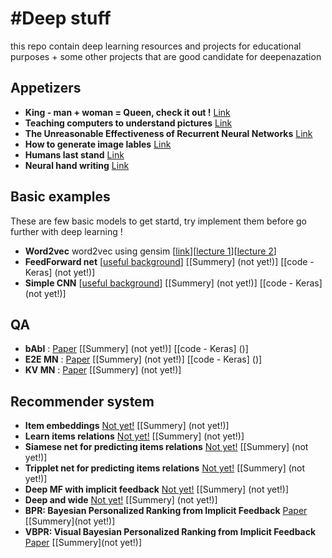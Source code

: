 #Deep stuff 
=================

this repo contain deep learning resources and projects for educational purposes + some other projects that are good candidate for deepenazation 

Appetizers
----------
- **King - man + woman = Queen, check it out !** [Link](http://rare-technologies.com/word2vec-tutorial/)
- **Teaching computers to understand pictures** [Link](https://www.ted.com/talks/fei_fei_li_how_we_re_teaching_computers_to_understand_pictures?language=en)
- **The Unreasonable Effectiveness of Recurrent Neural Networks** [Link](http://karpathy.github.io/2015/05/21/rnn-effectiveness/)
- **How to generate image lables** [Link](http://cs.stanford.edu/people/karpathy/deepimagesent/)
- **Humans last stand** [Link](https://deepmind.com/alpha-go)
- **Neural hand writing** [Link](http://www.cs.toronto.edu/~graves/handwriting.html)

Basic examples
-------------
These are few basic models to get startd, try implement them before go further with deep learning !
- **Word2vec** word2vec using gensim [[link](http://rare-technologies.com/word2vec-tutorial/)][[lecture 1]( https://www.youtube.com/watch?v=kZteabVD8sU&index=1&list=PLmImxx8Char9Ig0ZHSyTqGsdhb9weEGam)][[lecture 2](https://www.youtube.com/watch?v=xhHOL3TNyJs&index=2&list=PLmImxx8Char9Ig0ZHSyTqGsdhb9weEGam)]
- **FeedForward net** [[useful background](http://ufldl.stanford.edu/wiki/index.php/UFLDL_Tutorial)] [[Summery] (not yet!)] [[code - Keras] (not yet!)]
- **Simple CNN** [[useful background](http://cs231n.github.io/convolutional-networks/)] [[Summery] (not yet!)] [[code - Keras] (not yet!)]

QA
------
- **bAbI** : [Paper](http://arxiv.org/abs/1502.05698) [[Summery] (not yet!)] [[code - Keras] ()]
- **E2E MN** : [Paper](http://arxiv.org/abs/1502.05698) [[Summery] (not yet!)] [[code - Keras] ()]
- **KV MN** : [Paper](http://arxiv.org/pdf/1502.05698.pdf) [[Summery] (not yet!)]

Recommender system
------------------

- **Item embeddings** [Not yet!]() [[Summery] (not yet!)]
- **Learn items relations** [Not yet!]() [[Summery] (not yet!)]
- **Siamese net for predicting items relations** [Not yet!]() [[Summery] (not yet!)]
- **Tripplet net for predicting items relations** [Not yet!]() [[Summery] (not yet!)]
- **Deep MF with implicit feedback** [Not yet!]() [[Summery] (not yet!)]
- **Deep and wide** [Not yet!]() [[Summery] (not yet!)]
- **BPR: Bayesian Personalized Ranking from Implicit Feedback** [Paper](https://arxiv.org/pdf/1205.2618.pdf) [[Summery](not yet!)]
- **VBPR: Visual Bayesian Personalized Ranking from Implicit Feedback** [Paper](http://cseweb.ucsd.edu/~jmcauley/pdfs/aaai16.pdf) [[Summery](not yet!)]
